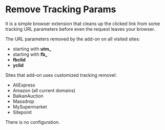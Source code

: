 # Remove Tracking Params
It is a simple browser extension that cleans up the clicked link from some tracking URL parameters before even the request leaves your browser.

The URL parameters removed by the add-on on all visited sites:
<ul>
  <li>starting with <strong>utm_</strong></li>
  <li>starting with <strong>fb_</strong></li>
  <li><strong>fbclid</strong></li>
  <li><strong>yclid</strong></li>
</ul>

Sites that add-on uses customized tracking removel:
<ul>
  <li>AliExpress</li>
  <li>Amazon (all current domains)</li>
  <li>BalkanAuction</li>
  <li>Massdrop</li>
  <li>MySupermarket</li>
  <li>Sitepoint</li>
</ul>

There is no configuration.

